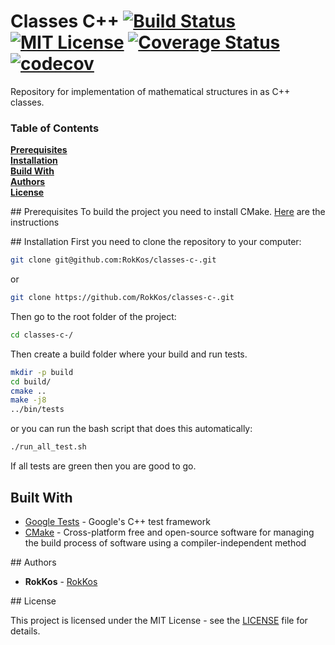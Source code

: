 # Classes C++ [![Build Status][travis-badge]][travis-link] [![MIT License][license-badge]](LICENSE.md) [![Coverage Status][coveralls-badge]][coveralls-link] [![codecov][codecov-badge]][codecov-link]
Repository for implementation of mathematical structures in as C++ classes.

### Table of Contents

**[Prerequisites](#prereq)**  
**[Installation](#install)**  
**[Build With](#build)**  
**[Authors](#authors)**  
**[License](#license)**

##<a name="prereq"></a> Prerequisites
To build the project you need to install CMake. [Here](https://cmake.org/install/) are the instructions

##<a name="install"></a> Installation
First you need to clone the repository to your computer:
```bash
git clone git@github.com:RokKos/classes-c-.git
```
or
```bash
git clone https://github.com/RokKos/classes-c-.git
```

Then go to the root folder of the project:
```bash
cd classes-c-/
```

Then create a build folder where your build and run tests.
```bash
mkdir -p build
cd build/
cmake ..
make -j8
../bin/tests
```

or you can run the bash script that does this automatically:
```bash
./run_all_test.sh
```
If all tests are green then you are good to go.

## Built With
* [Google Tests](https://github.com/google/googletest) - Google's C++ test framework
* [CMake](https://cmake.org/) - Cross-platform free and open-source software for managing the build process of software using a compiler-independent method

##<a name="authors"></a> Authors

* **RokKos** - [RokKos](https://github.com/RokKos)

##<a name="license"></a> License

This project is licensed under the MIT License - see the [LICENSE](https://github.com/RokKos/classes-c-/blob/master/LICENSE) file for details.


[travis-badge]:    https://travis-ci.org/RokKos/classes-c-.svg?branch=master
[travis-link]:     https://travis-ci.org/RokKos/classes-c-
[license-badge]:   https://img.shields.io/badge/license-MIT-007EC7.svg
[coveralls-badge]: https://coveralls.io/repos/github/RokKos/classes-c-/badge.svg?branch=master
[coveralls-link]: https://coveralls.io/github/RokKos/classes-c-?branch=master
[codecov-badge]: https://codecov.io/gh/RokKos/classes-c-/branch/master/graph/badge.svg
[codecov-link]: https://codecov.io/gh/RokKos/classes-c-
